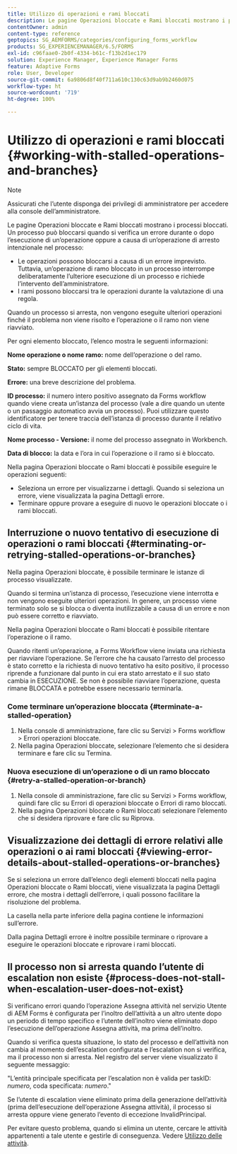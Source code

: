 ```yaml
---
title: Utilizzo di operazioni e rami bloccati
description: Le pagine Operazioni bloccate e Rami bloccati mostrano i processi bloccati.
contentOwner: admin
content-type: reference
geptopics: SG_AEMFORMS/categories/configuring_forms_workflow
products: SG_EXPERIENCEMANAGER/6.5/FORMS
exl-id: c96faae0-2b0f-4334-b61c-f13b2d1ec179
solution: Experience Manager, Experience Manager Forms
feature: Adaptive Forms
role: User, Developer
source-git-commit: 6a9806d8f40f711a610c130c63d9ab9b2460d075
workflow-type: ht
source-wordcount: '719'
ht-degree: 100%

---
```


# Utilizzo di operazioni e rami bloccati {#working-with-stalled-operations-and-branches}

>[!NOTE]
> 
> Assicurati che l’utente disponga dei privilegi di amministratore per accedere alla console dell’amministratore.

Le pagine Operazioni bloccate e Rami bloccati mostrano i processi bloccati. Un processo può bloccarsi quando si verifica un errore durante o dopo l’esecuzione di un’operazione oppure a causa di un’operazione di arresto intenzionale nel processo:

* Le operazioni possono bloccarsi a causa di un errore imprevisto. Tuttavia, un’operazione di ramo bloccato in un processo interrompe deliberatamente l’ulteriore esecuzione di un processo e richiede l’intervento dell’amministratore.
* I rami possono bloccarsi tra le operazioni durante la valutazione di una regola.

Quando un processo si arresta, non vengono eseguite ulteriori operazioni finché il problema non viene risolto e l’operazione o il ramo non viene riavviato.

Per ogni elemento bloccato, l’elenco mostra le seguenti informazioni:

**Nome operazione o nome ramo:** nome dell’operazione o del ramo.

**Stato:** sempre BLOCCATO per gli elementi bloccati.

**Errore:** una breve descrizione del problema.

**ID processo:** il numero intero positivo assegnato da Forms workflow quando viene creata un’istanza del processo (vale a dire quando un utente o un passaggio automatico avvia un processo). Puoi utilizzare questo identificatore per tenere traccia dell’istanza di processo durante il relativo ciclo di vita.

**Nome processo - Versione:** il nome del processo assegnato in Workbench.

**Data di blocco:** la data e l’ora in cui l’operazione o il ramo si è bloccato.

Nella pagina Operazioni bloccate o Rami bloccati è possibile eseguire le operazioni seguenti:

* Seleziona un errore per visualizzarne i dettagli. Quando si seleziona un errore, viene visualizzata la pagina Dettagli errore.
* Terminare oppure provare a eseguire di nuovo le operazioni bloccate o i rami bloccati.

## Interruzione o nuovo tentativo di esecuzione di operazioni o rami bloccati {#terminating-or-retrying-stalled-operations-or-branches}

Nella pagina Operazioni bloccate, è possibile terminare le istanze di processo visualizzate.

Quando si termina un’istanza di processo, l’esecuzione viene interrotta e non vengono eseguite ulteriori operazioni. In genere, un processo viene terminato solo se si blocca o diventa inutilizzabile a causa di un errore e non può essere corretto e riavviato.

Nella pagina Operazioni bloccate o Rami bloccati è possibile ritentare l’operazione o il ramo.

Quando ritenti un’operazione, a Forms Workflow viene inviata una richiesta per riavviare l’operazione. Se l’errore che ha causato l’arresto del processo è stato corretto e la richiesta di nuovo tentativo ha esito positivo, il processo riprende a funzionare dal punto in cui era stato arrestato e il suo stato cambia in ESECUZIONE. Se non è possibile riavviare l’operazione, questa rimane BLOCCATA e potrebbe essere necessario terminarla.

### Come terminare un’operazione bloccata {#terminate-a-stalled-operation}

1. Nella console di amministrazione, fare clic su Servizi > Forms workflow > Errori operazioni bloccate.
1. Nella pagina Operazioni bloccate, selezionare l’elemento che si desidera terminare e fare clic su Termina.

### Nuova esecuzione di un’operazione o di un ramo bloccato {#retry-a-stalled-operation-or-branch}

1. Nella console di amministrazione, fare clic su Servizi > Forms workflow, quindi fare clic su Errori di operazioni bloccate o Errori di ramo bloccati.
1. Nella pagina Operazioni bloccate o Rami bloccati selezionare l’elemento che si desidera riprovare e fare clic su Riprova.

## Visualizzazione dei dettagli di errore relativi alle operazioni o ai rami bloccati {#viewing-error-details-about-stalled-operations-or-branches}

Se si seleziona un errore dall’elenco degli elementi bloccati nella pagina Operazioni bloccate o Rami bloccati, viene visualizzata la pagina Dettagli errore, che mostra i dettagli dell’errore, i quali possono facilitare la risoluzione del problema.

La casella nella parte inferiore della pagina contiene le informazioni sull’errore.

Dalla pagina Dettagli errore è inoltre possibile terminare o riprovare a eseguire le operazioni bloccate e riprovare i rami bloccati.

## Il processo non si arresta quando l’utente di escalation non esiste {#process-does-not-stall-when-escalation-user-does-not-exist}

Si verificano errori quando l’operazione Assegna attività nel servizio Utente di AEM Forms è configurata per l’inoltro dell’attività a un altro utente dopo un periodo di tempo specifico e l’utente dell’inoltro viene eliminato dopo l’esecuzione dell’operazione Assegna attività, ma prima dell’inoltro.

Quando si verifica questa situazione, lo stato del processo e dell’attività non cambia al momento dell’escalation configurata e l’escalation non si verifica, ma il processo non si arresta. Nel registro del server viene visualizzato il seguente messaggio:

&quot;L’entità principale specificata per l’escalation non è valida per taskID: *numero*, coda specificata: *numero*.&quot;

Se l’utente di escalation viene eliminato prima della generazione dell’attività (prima dell’esecuzione dell’operazione Assegna attività), il processo si arresta oppure viene generato l’evento di eccezione InvalidPrincipal.

Per evitare questo problema, quando si elimina un utente, cercare le attività appartenenti a tale utente e gestirle di conseguenza. Vedere [Utilizzo delle attività](/help/forms/using/admin-help/tasks.md#working-with-tasks).
